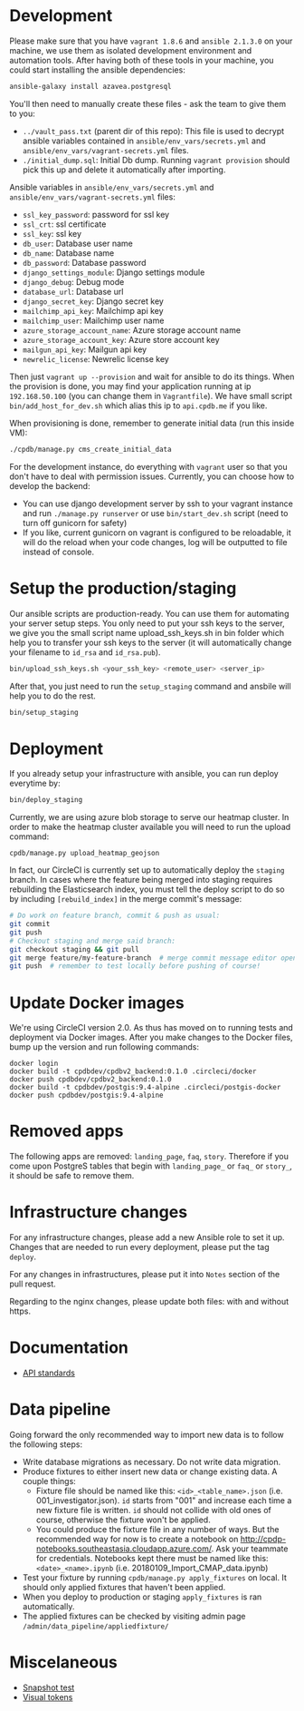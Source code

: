 


# Development

Please make sure that you have `vagrant 1.8.6` and `ansible 2.1.3.0` on your machine, we use them as isolated development environment and automation tools. After having both of these tools in your machine, you could start installing the ansible dependencies:

``` bash
ansible-galaxy install azavea.postgresql
```

You'll then need to manually create these files - ask the team to give them to you:

- `../vault_pass.txt` (parent dir of this repo): This file is used to decrypt ansible variables contained in `ansible/env_vars/secrets.yml` and `ansible/env_vars/vagrant-secrets.yml` files.
- `./initial_dump.sql`: Initial Db dump. Running `vagrant provision` should pick this up and delete it automatically after importing.


Ansible variables in `ansible/env_vars/secrets.yml` and `ansible/env_vars/vagrant-secrets.yml` files:
- `ssl_key_password`: password for ssl key
- `ssl_crt`: ssl certificate
- `ssl_key`: ssl key
- `db_user`: Database user name
- `db_name`: Database name
- `db_password`: Database password
- `django_settings_module`: Django settings module
- `django_debug`: Debug mode
- `database_url`: Database url
- `django_secret_key`: Django secret key
- `mailchimp_api_key`: Mailchimp api key
- `mailchimp_user`: Mailchimp user name
- `azure_storage_account_name`: Azure storage account name
- `azure_storage_account_key`: Azure store account key
- `mailgun_api_key`: Mailgun api key
- `newrelic_license`: Newrelic license key

Then just `vagrant up --provision` and wait for ansible to do its things. When the provision is done, you may find your application running at ip `192.168.50.100` (you can change them in `Vagrantfile`). We have small script `bin/add_host_for_dev.sh` which alias this ip to `api.cpdb.me` if you like.

When provisioning is done, remember to generate initial data (run this inside VM):

```bash
./cpdb/manage.py cms_create_initial_data
```

For the development instance, do everything with `vagrant` user so that you don't have to deal with permission issues. Currently, you can choose how to develop the backend:
- You can use django development server by ssh to your vagrant instance and run `./manage.py runserver` or use `bin/start_dev.sh` script (need to turn off gunicorn for safety)
- If you like, current gunicorn on vagrant is configured to be reloadable, it will do the reload when your code changes, log will be outputted to file instead of console.

# Setup the production/staging

Our ansible scripts are production-ready. You can use them for automating your server setup steps. You only need to put your ssh keys to the server, we give you the small script name upload_ssh_keys.sh in bin folder which help you to transfer your ssh keys to the server (it will automatically change your filename to `id_rsa` and `id_rsa.pub`).

``` bash
bin/upload_ssh_keys.sh <your_ssh_key> <remote_user> <server_ip>
```

After that, you just need to run the `setup_staging` command and ansbile will help you to do the rest.
``` bash
bin/setup_staging
```

# Deployment

If you already setup your infrastructure with ansible, you can run deploy everytime by:

``` bash
bin/deploy_staging
```

Currently, we are using azure blob storage to serve our heatmap cluster. In order to make the heatmap cluster available you will need to run the upload command:
```
cpdb/manage.py upload_heatmap_geojson
```

In fact, our CircleCI is currently set up to automatically deploy the `staging` branch. In cases where the feature being merged into staging requires rebuilding the
Elasticsearch index, you must tell the deploy script to do so by including `[rebuild_index]` in the merge commit's message:

```bash
# Do work on feature branch, commit & push as usual:
git commit
git push
# Checkout staging and merge said branch:
git checkout staging && git pull
git merge feature/my-feature-branch  # merge commit message editor opens - include `[rebuild_index]` here
git push  # remember to test locally before pushing of course!
```

# Update Docker images

We're using CircleCI version 2.0. As thus has moved on to running tests and deployment via Docker images. After you make changes to the Docker files, bump up the version and run following commands:

```
docker login
docker build -t cpdbdev/cpdbv2_backend:0.1.0 .circleci/docker
docker push cpdbdev/cpdbv2_backend:0.1.0
docker build -t cpdbdev/postgis:9.4-alpine .circleci/postgis-docker
docker push cpdbdev/postgis:9.4-alpine
```

# Removed apps

The following apps are removed: `landing_page`, `faq`, `story`. Therefore if you come upon PostgreS tables that begin with `landing_page_` or `faq_` or `story_`, it should be safe to remove them.

# Infrastructure changes

For any infrastructure changes, please add a new Ansible role to set it up. Changes that are needed to run every deployment, please put the tag `deploy`.

For any changes in infrastructures, please put it into `Notes` section of the pull request.

Regarding to the nginx changes, please update both files: with and without https.

# Documentation
- [API standards](docs/api-standards.md)

# Data pipeline

Going forward the only recommended way to import new data is to follow the following steps:

- Write database migrations as necessary. Do not write data migration.
- Produce fixtures to either insert new data or change existing data. A couple things:
    - Fixture file should be named like this: `<id>_<table_name>.json` (i.e. 001_investigator.json). `id` starts from "001" and increase each time a new fixture file is written. `id` should not collide with old ones of course, otherwise the fixture won't be applied.
    - You could produce the fixture file in any number of ways. But the recommended way for now is to create a notebook on http://cpdp-notebooks.southeastasia.cloudapp.azure.com/. Ask your teammate for credentials. Notebooks kept there must be named like this: `<date>_<name>.ipynb` (i.e. 20180109_Import_CMAP_data.ipynb)
- Test your fixture by running `cpdb/manage.py apply_fixtures` on local. It should only applied fixtures that haven't been applied.
- When you deploy to production or staging `apply_fixtures` is ran automatically.
- The applied fixtures can be checked by visiting admin page `/admin/data_pipeline/appliedfixture/`

# Miscelaneous

- [Snapshot test](docs/snapshot-test.md)
- [Visual tokens](docs/visual-tokens.md)
